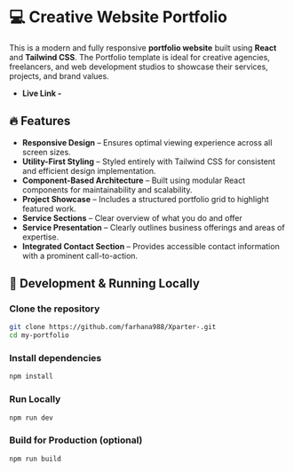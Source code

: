 
# 💻 Creative Website Portfolio

This is a modern and fully responsive **portfolio website** built using **React** and **Tailwind CSS**. The Portfolio template is ideal for creative agencies, freelancers, and web development studios to showcase their services, projects, and brand values.

- **Live Link -** 


## 🔥 Features

- **Responsive Design** – Ensures optimal viewing experience across all screen sizes.
- **Utility-First Styling** – Styled entirely with Tailwind CSS for consistent and efficient design implementation.
- **Component-Based Architecture** – Built using modular React components for maintainability and scalability.
- **Project Showcase** – Includes a structured portfolio grid to highlight featured work.
- **Service Sections** – Clear overview of what you do and offer
- **Service Presentation** – Clearly outlines business offerings and areas of expertise.
- **Integrated Contact Section** – Provides accessible contact information with a prominent call-to-action.






## 🧪 Development & Running Locally

### Clone the repository

```bash
git clone https://github.com/farhana988/Xparter-.git
cd my-portfolio
```
### Install dependencies
```bash
npm install
```
### Run Locally
```bash
npm run dev
```
### Build for Production (optional)
```bash
npm run build
```